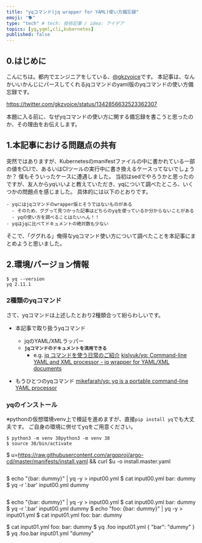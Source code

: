```yaml
---
title: "yqコマンド(jq wrapper for YAML)使い方備忘録"
emoji: "🐕"
type: "tech" # tech: 技術記事 / idea: アイデア
topics: [yq,yqml,cli,kubernetes]
published: false
---
```


## 0.はじめに
こんにちは。都内でエンジニアをしている、[@gkzvoice](https://twitter.com/gkzvoice)です。
本記事は、なんかいいかんじにパースしてくれるjqコマンドのyaml版のyqコマンドの使い方備忘録です。

https://twitter.com/gkzvoice/status/1342856632523362307

本題に入る前に、なぜyqコマンドの使い方に関する備忘録を書こうと思ったのか、その理由をお伝えします。

## 1.本記事における問題点の共有
突然ではありますが、Kubernetesのmanifestファイルの中に書かれている一部の値をCLIで、あるいはCIツールの実行中に書き換えるケースってないでしょうか？
僕もそういったケースに遭遇しました。
当初はsedでやろうかと思ったのですが、友人からyqいいよと教えていただき、yqについて調べたところ、いくつかの問題点を感じました。
具体的には以下のとおりです。

```
- yqにはjqコマンドのwrapper版とそうではないものがある
  - そのため、ググって見つかった記事はどちらのyqを使っているか分からないことがある
  - yqの使い方を調べることはたいへん！！
- yqはjqに比べてドキュメントの絶対数も少ない
```

そこで、「ググれる」俺得なyqコマンド使い方について調べたことを本記事にまとめようと思いました。

## 2.環境/バージョン情報

```
$ yq --version
yq 2.11.1
```
### 2種類のyqコマンド
さて、yqコマンドは上述したとおり2種類合って紛らわしいです。

- 本記事で取り扱うyqコマンド
  - jqのYAML/XMLラッパー
  - **`jqコマンドのドキュメントを流用できる`**
    - e.g. [jq コマンドを使う日常のご紹介](https://twitter.com/gkzvoice/status/1337681052639227910?s=20)
[kislyuk/yq: Command-line YAML and XML processor - jq wrapper for YAML/XML documents](https://github.com/kislyuk/yq)

- もうひとつのyqコマンド
[mikefarah/yq: yq is a portable command-line YAML processor](https://github.com/mikefarah/yq)


### yqのインストール
※pythonの仮想環境venv上で検証を進めますが、直接`pip install yq`でも大丈夫です。
ご自身の環境に併せてyqをご用意ください。

```
$ python3 -m venv 38python3 -m venv 38
$ source 38/bin/activate
```
$ u=https://raw.githubusercontent.com/argoproj/argo-cd/master/manifests/install.yaml && curl $u -o install.master.yaml
```

```
$ echo "{bar: dummy}" | yq -y > input00.yml
$ cat input00.yml
bar: dummy
$ yq -r '.bar' input00.yml 
dummy
```

```
$ echo "{bar: dummy}" | yq -y > input00.yml
$ cat input00.yml
bar: dummy
$ yq -r '.bar' input00.yml 
dummy
$ echo "foo: {bar: dummy}" | yq -y > input01.yml
$ cat input01.yml 
foo:
  bar: dummy


$ cat input01.yml 
foo: 
  bar: dummy
$ yq .foo input01.yml 
{
  "bar": "dummy"
}
$ yq .foo.bar input01.yml
"dummy"
```
